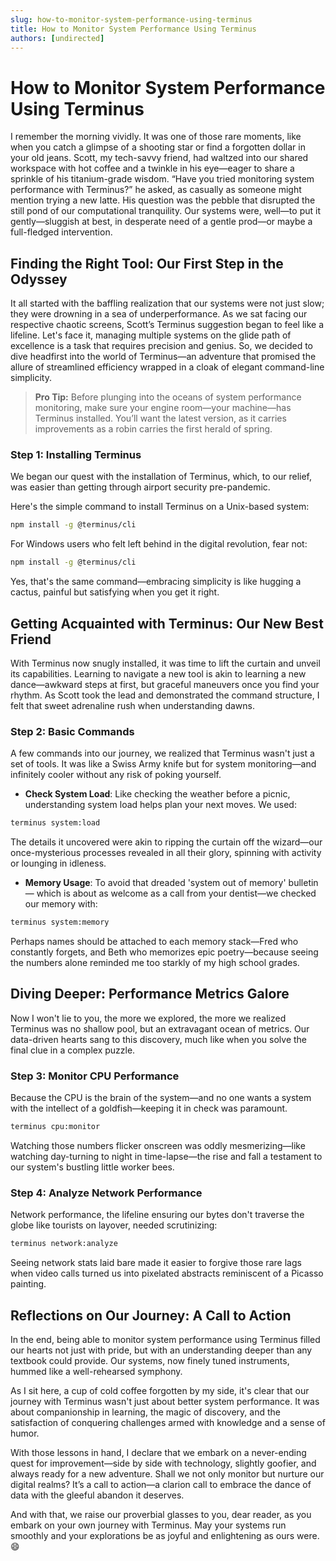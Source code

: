 ```yaml
---
slug: how-to-monitor-system-performance-using-terminus
title: How to Monitor System Performance Using Terminus
authors: [undirected]
---
```



# How to Monitor System Performance Using Terminus

I remember the morning vividly. It was one of those rare moments, like when you catch a glimpse of a shooting star or find a forgotten dollar in your old jeans. Scott, my tech-savvy friend, had waltzed into our shared workspace with hot coffee and a twinkle in his eye—eager to share a sprinkle of his titanium-grade wisdom. “Have you tried monitoring system performance with Terminus?” he asked, as casually as someone might mention trying a new latte. His question was the pebble that disrupted the still pond of our computational tranquility. Our systems were, well—to put it gently—sluggish at best, in desperate need of a gentle prod—or maybe a full-fledged intervention. 

## Finding the Right Tool: Our First Step in the Odyssey

It all started with the baffling realization that our systems were not just slow; they were drowning in a sea of underperformance. As we sat facing our respective chaotic screens, Scott’s Terminus suggestion began to feel like a lifeline. Let's face it, managing multiple systems on the glide path of excellence is a task that requires precision and genius. So, we decided to dive headfirst into the world of Terminus—an adventure that promised the allure of streamlined efficiency wrapped in a cloak of elegant command-line simplicity. 

> **Pro Tip:** Before plunging into the oceans of system performance monitoring, make sure your engine room—your machine—has Terminus installed. You’ll want the latest version, as it carries improvements as a robin carries the first herald of spring.

### Step 1: Installing Terminus

We began our quest with the installation of Terminus, which, to our relief, was easier than getting through airport security pre-pandemic.

Here's the simple command to install Terminus on a Unix-based system:

```bash
npm install -g @terminus/cli
```

For Windows users who felt left behind in the digital revolution, fear not:

```bash
npm install -g @terminus/cli
```

Yes, that's the same command—embracing simplicity is like hugging a cactus, painful but satisfying when you get it right. 

## Getting Acquainted with Terminus: Our New Best Friend

With Terminus now snugly installed, it was time to lift the curtain and unveil its capabilities. Learning to navigate a new tool is akin to learning a new dance—awkward steps at first, but graceful maneuvers once you find your rhythm. As Scott took the lead and demonstrated the command structure, I felt that sweet adrenaline rush when understanding dawns.

### Step 2: Basic Commands

A few commands into our journey, we realized that Terminus wasn't just a set of tools. It was like a Swiss Army knife but for system monitoring—and infinitely cooler without any risk of poking yourself.

- **Check System Load**: Like checking the weather before a picnic, understanding system load helps plan your next moves. We used:

```bash
terminus system:load
```

The details it uncovered were akin to ripping the curtain off the wizard—our once-mysterious processes revealed in all their glory, spinning with activity or lounging in idleness.

- **Memory Usage**: To avoid that dreaded 'system out of memory' bulletin— which is about as welcome as a call from your dentist—we checked our memory with:

```bash
terminus system:memory
```

Perhaps names should be attached to each memory stack—Fred who constantly forgets, and Beth who memorizes epic poetry—because seeing the numbers alone reminded me too starkly of my high school grades.

## Diving Deeper: Performance Metrics Galore

Now I won't lie to you, the more we explored, the more we realized Terminus was no shallow pool, but an extravagant ocean of metrics. Our data-driven hearts sang to this discovery, much like when you solve the final clue in a complex puzzle. 

### Step 3: Monitor CPU Performance

Because the CPU is the brain of the system—and no one wants a system with the intellect of a goldfish—keeping it in check was paramount.

```bash
terminus cpu:monitor
```

Watching those numbers flicker onscreen was oddly mesmerizing—like watching day-turning to night in time-lapse—the rise and fall a testament to our system's bustling little worker bees.

### Step 4: Analyze Network Performance

Network performance, the lifeline ensuring our bytes don't traverse the globe like tourists on layover, needed scrutinizing:

```bash
terminus network:analyze
```

Seeing network stats laid bare made it easier to forgive those rare lags when video calls turned us into pixelated abstracts reminiscent of a Picasso painting.

## Reflections on Our Journey: A Call to Action

In the end, being able to monitor system performance using Terminus filled our hearts not just with pride, but with an understanding deeper than any textbook could provide. Our systems, now finely tuned instruments, hummed like a well-rehearsed symphony. 

As I sit here, a cup of cold coffee forgotten by my side, it's clear that our journey with Terminus wasn't just about better system performance. It was about companionship in learning, the magic of discovery, and the satisfaction of conquering challenges armed with knowledge and a sense of humor.

With those lessons in hand, I declare that we embark on a never-ending quest for improvement—side by side with technology, slightly goofier, and always ready for a new adventure. Shall we not only monitor but nurture our digital realms? It’s a call to action—a clarion call to embrace the dance of data with the gleeful abandon it deserves.

And with that, we raise our proverbial glasses to you, dear reader, as you embark on your own journey with Terminus. May your systems run smoothly and your explorations be as joyful and enlightening as ours were. 😄